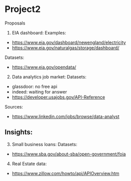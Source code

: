 # Project2

Proposals

1. EIA dashboard:
  Examples:
  - https://www.eia.gov/dashboard/newengland/electricity
  - https://www.eia.gov/naturalgas/storage/dashboard/
  
  Datasets:
  - https://www.eia.gov/opendata/
  
2. Data analytics job market:
  Datasets:
  - glassdoor: no free api
  - indeed: waiting for answer
  - https://developer.usajobs.gov/API-Reference
  
  Sources:
  - https://www.linkedin.com/jobs/browse/data-analyst
  
  Insights:
  - 
  
3. Small business loans:
  Datasets:
  - https://www.sba.gov/about-sba/open-government/foia
  
4. Real Estate data:
  - https://www.zillow.com/howto/api/APIOverview.htm
